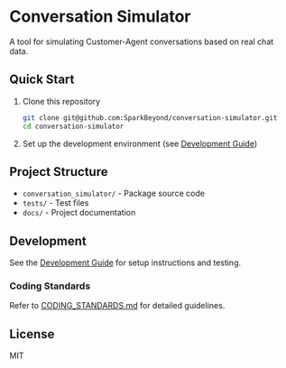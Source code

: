 # Conversation Simulator

A tool for simulating Customer-Agent conversations based on real chat data.

## Quick Start

1. Clone this repository
   ```bash
   git clone git@github.com:SparkBeyond/conversation-simulator.git
   cd conversation-simulator
   ```

2. Set up the development environment (see [Development Guide](./docs/development/dev_guide.md))

## Project Structure

- `conversation_simulator/` - Package source code
- `tests/` - Test files
- `docs/` - Project documentation

## Development

See the [Development Guide](./docs/development/dev_guide.md) for setup instructions and testing.

### Coding Standards

Refer to [CODING_STANDARDS.md](./CODING_STANDARDS.md) for detailed guidelines.

## License

MIT
